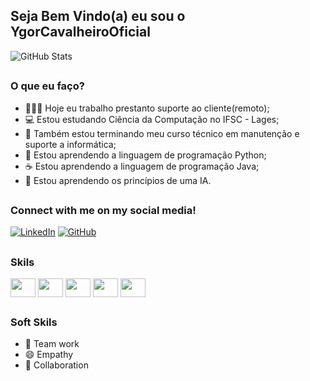 ## Seja Bem Vindo(a) eu sou o YgorCavalheiroOficial

![GitHub Stats](https://github-readme-stats.vercel.app/api?username=YgorCavalheiroOficial&theme=tokionight&bg_color=000&border_color=30A3DC&show_icons=true&icon_color=#add8e6&title_color=E94D5F&text_color=FFF)

##

### O que eu faço?
- 🧑🏾‍💻 Hoje eu trabalho prestanto suporte ao cliente(remoto);
- 💻 Estou estudando Ciência da Computação no IFSC - Lages;
- 📖 Também estou terminando meu curso técnico em manutenção e suporte a informática;
- 🐍 Estou aprendendo a linguagem de programação Python;
- ☕ Estou aprendendo a linguagem de programação Java;
- 🤖 Estou aprendendo os princípios de uma IA.

##

### Connect with me on my social media!
[![LinkedIn](https://img.shields.io/badge/LinkedIn-0077B5?style=for-the-badge&logo=linkedin&logoColor=white)](https://www.linkedin.com/in/ygor-cavalheiro-4b5410241)
[![GitHub](https://img.shields.io/badge/GitHub-100000?style=for-the-badge&logo=github&logoColor=white)](https://github.com/YgorCavalheiroOficial)

##

### Skils
<div>
  <img align=center height="30" width="40" src="https://cdn.jsdelivr.net/gh/devicons/devicon@latest/icons/cplusplus/cplusplus-original.svg" />
  <img align=center height="30" width="40" src="https://cdn.jsdelivr.net/gh/devicons/devicon@latest/icons/python/python-original-wordmark.svg" />
  <img align=center height="30" width="40" src="https://cdn.jsdelivr.net/gh/devicons/devicon@latest/icons/html5/html5-original.svg" />
  <img align=center height="30" width="40" src="https://cdn.jsdelivr.net/gh/devicons/devicon@latest/icons/java/java-original-wordmark.svg" />
  <img align=center height="30" width="40" src="https://cdn.jsdelivr.net/gh/devicons/devicon@latest/icons/pfsense/pfsense-original.svg" />
</div>

##

### Soft Skils
- :pray: Team work
- 😄 Empathy 
- 🎯 Collaboration

